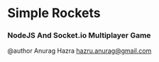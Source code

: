 # Simple Rockets

### NodeJS And Socket.io Multiplayer Game

@author Anurag Hazra <hazru.anurag@gmail.com>